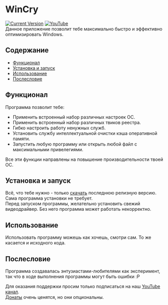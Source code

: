 # WinCry
[![Current Version](https://img.shields.io/badge/version-1.5.2-green.svg)](https://github.com/ThePCDuke/WinCry) [![YouTube](https://img.shields.io/youtube/channel/subscribers/UCNSRCRVgZhLjq6KYIYDb-VA?style=social)](https://www.youtube.com/c/ThePeaceDuke)  
Данное приложение позволит тебе максимально быстро и эффективно оптимизировать Windows.
## Содержание
* [Функционал](#функционал)
* [Установка и запуск](#установка-и-запуск)
* [Использование](#использование)
* [Послесловие](#послесловие)

## Функционал
Программа позволит тебе:
* Применить встроенный набор различных настроек ОС.
* Применить встроенный набор различных твиков реестра.
* Гибко настроить работу ненужных служб.
* Установить службу интеллектуальной очистки кэша оперативной памяти.
* Запустить любую программу или открыть любой файл с максимальными привелегиями.  

Все эти функции направлены на повышение производительности твоей ОС.
	
## Установка и запуск
Всё, что тебе нужно - только [скачать](https://github.com/ThePCDuke/WinCry/releases) последнюю релизную версию. Сама программа установки не требует.  
Перед запуском программы, желательно установить свежий видеодрайвер. Без него программа может работать некорректно.

## Использование
Использовать программу можешь как хочешь, смотри сам. То же касается и исходного кода.

## Послесловие
Программа создавалась энтузиастами-любителями как эксперимент, так что в ходе выполнения программы могут быть ошибки :P

Для оказания поддержки просим только подписаться на наш [YouTube канал](https://www.youtube.com/c/ThePeaceDuke).  
[Донаты](https://www.donationalerts.com/r/thepeaceduke) очень ценятся, но они опциональны. 
